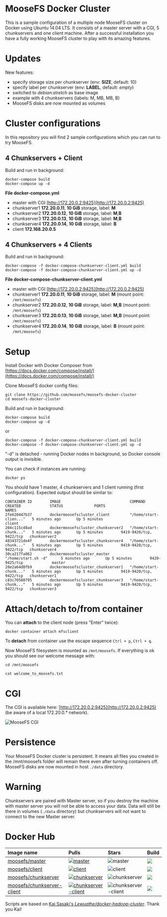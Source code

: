 # MooseFS Docker Cluster

This is a sample configuration of a multiple node MooseFS cluster on Docker using Ubuntu 14.04 LTS. It consists of a master server with a CGI, 5 chunkservers and one client machine. After a successful installation you have a fully working MooseFS cluster to play with its amazing features.

# Updates

New features:
- specify storage size per chunkserver (env: **SIZE**, default: 10)
- specify label per chunkserver (env: **LABEL**, default: *empty*)
- switched to *debian:stretch* as base image
- example with 4 chunkservers (labels: M, MB, MB, B)
- MooseFS disks are now mounted as volumes

# Cluster configurations

In this repository you will find 2 sample configurations which you can run to try MooseFS.

## 4 Chunkservers + Client

Build and run in background:

```
docker-compose build
docker-compose up -d
```

**File docker-compose.yml**

- master with CGI [http://172.20.0.2:9425](http://172.20.0.2:9425)
- chunkserver1 **172.20.0.11**, **10 GiB** storage, label: **M**
- chunkserver2 **172.20.0.12**, **10 GiB** storage, label: **M**,**B**
- chunkserver3 **172.20.0.13**, **10 GiB** storage, label: **M**,**B**
- chunkserver4 **172.20.0.14**, **10 GiB** storage, label: **B**
- client **172.168.20.0.5**

## 4 Chunkservers + 4 Clients

Build and run in background:

```
docker-compose -f docker-compose-chunkserver-client.yml build
docker-compose -f docker-compose-chunkserver-client.yml up -d
```

**File docker-compose-chunkserver-client.yml**

- master with CGI [http://172.20.0.2:9425](http://172.20.0.2:9425)
- chunkserver1 **172.20.0.11**, **10 GiB** storage, label: **M** (mount point: `/mnt/moosefs`)
- chunkserver2 **172.20.0.12**, **10 GiB** storage, label: **M,B** (mount point: `/mnt/moosefs`)
- chunkserver3 **172.20.0.13**, **10 GiB** storage, label: **M,B** (mount point: `/mnt/moosefs`)
- chunkserver4 **172.20.0.14**, **10 GiB** storage, label: **B** (mount point: `/mnt/moosefs`)

# Setup

Install Docker with Docker Composer from [https://docs.docker.com/compose/install/](https://docs.docker.com/compose/install/)

Clone MooseFS docker config files:

```
git clone https://github.com/moosefs/moosefs-docker-cluster
cd moosefs-docker-cluster
```

Build and run in background:

```
docker-compose build
docker-compose up -d
```

or

```
docker-compose -f docker-compose-chunkserver-client.yml build
docker-compose -f docker-compose-chunkserver-client.yml up -d
```

"-d" is detached - running Docker nodes in background, so Docker console output is invisible.

You can check if instances are running:

```
docker ps
```

You should have 1 master, 4 chunkservers and 1 client running (first configuration). Expected output should be similar to:

```
CONTAINER ID        IMAGE                               COMMAND                  CREATED             STATUS              PORTS                     NAMES
2fe620447b37        dockermoosefscluster_client         "/home/start-clien..."   5 minutes ago       Up 5 minutes                                  client
204c115cd8ad        dockermoosefscluster_chunkserver2   "/home/start-chunk..."   5 minutes ago       Up 5 minutes        9419-9420/tcp, 9422/tcp   chunkserver2
48343721de4f        dockermoosefscluster_chunkserver4   "/home/start-chunk..."   5 minutes ago       Up 5 minutes        9419-9420/tcp, 9422/tcp   chunkserver4
30ca217fa862        dockermoosefscluster_master         "/home/start.sh -d"      5 minutes ago       Up 5 minutes        9420-9425/tcp             master
28e2a64d0fb9        dockermoosefscluster_chunkserver1   "/home/start-chunk..."   5 minutes ago       Up 5 minutes        9419-9420/tcp, 9422/tcp   chunkserver1
c83c70580795        dockermoosefscluster_chunkserver3   "/home/start-chunk..."   5 minutes ago       Up 5 minutes        9419-9420/tcp, 9422/tcp   chunkserver3
```

# Attach/detach to/from container

You can **attach** to the client node (press "Enter" twice):

```
docker container attach mfsclient
```

To **detach** from container use the escape sequence `Ctrl + p`, `Ctrl + q`.

Now MooseFS filesystem is mounted as `/mnt/moosefs`. If everything is ok you should see our welcome message with:
```
cd /mnt/moosefs

cat welcome_to_moosefs.txt
```

# CGI

The CGI is available here: [http://172.20.0.2:9425](http://172.20.0.2:9425) (be aware of a local 172.20.0.* network).

![MooseFS CGI](https://github.com/moosefs/moosefs-docker-cluster/raw/master/images/cgi.png)

# Persistence

Your MooseFS Docker cluster is persistent. It means all files you created in the /mnt/moosefs folder will remain there even after turning containers off.
MooseFS disks are now mounted in host `./data` directory.

# Warning

Chunkservers are paired with Master server, so if you destroy the machine with master server you will not be able to access your data. Data will still be there in volumes (`./data` directory) but chunkservers will not want to connect to the new Master server.

# Docker Hub

| Image name | Pulls | Stars | Build |
|:-----|:-----|:-----|:-----|
| [moosefs/master](https://hub.docker.com/r/moosefs/master/) | [![master](https://img.shields.io/docker/pulls/moosefs/master.svg)](https://hub.docker.com/r/moosefs/master/) | ![master](https://img.shields.io/docker/stars/moosefs/master.svg) | ![](https://img.shields.io/docker/build/moosefs/master.svg) |
| [moosefs/client](https://hub.docker.com/r/moosefs/client/) | [![client](https://img.shields.io/docker/pulls/moosefs/client.svg)](https://hub.docker.com/r/moosefs/client/) | ![client](https://img.shields.io/docker/stars/moosefs/client.svg) | ![](https://img.shields.io/docker/build/moosefs/client.svg) |
| [moosefs/chunkserver](https://hub.docker.com/r/moosefs/chunkserver/)  | [![chunkserver](https://img.shields.io/docker/pulls/moosefs/chunkserver.svg)](https://hub.docker.com/r/moosefs/chunkserver/)    | ![chunkserver](https://img.shields.io/docker/stars/moosefs/chunkserver.svg)  | ![](https://img.shields.io/docker/build/moosefs/chunkserver.svg) |
| [moosefs/chunkserver-client](https://hub.docker.com/r/moosefs/chunkserver-client/)  | [![chunkserver-client](https://img.shields.io/docker/pulls/moosefs/chunkserver-client.svg)](https://hub.docker.com/r/moosefs/chunkserver-client/)    | ![chunkserver-client](https://img.shields.io/docker/stars/moosefs/chunkserver-client.svg)  | ![](https://img.shields.io/docker/build/moosefs/chunkserver-client.svg) |

Scripts are based on [Kai Sasaki's *Lewuathe/docker-hadoop-cluster*](https://github.com/Lewuathe/docker-hadoop-cluster). Thank you Kai!
